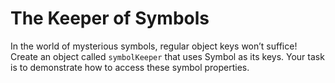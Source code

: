 # The Keeper of Symbols

In the world of mysterious symbols, regular object keys won’t suffice! Create an object called `symbolKeeper` that uses Symbol as its keys. Your task is to demonstrate how to access these symbol properties.
